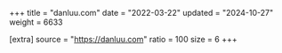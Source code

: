 +++
title = "danluu.com"
date = "2022-03-22"
updated = "2024-10-27"
weight = 6633

[extra]
source = "https://danluu.com"
ratio = 100
size = 6
+++
